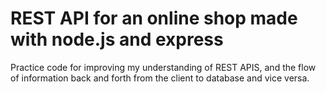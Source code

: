 # REST API for an online shop made with node.js and express

Practice code for improving my understanding of REST APIS, and the flow of information back and forth from the client to database and vice versa. 

